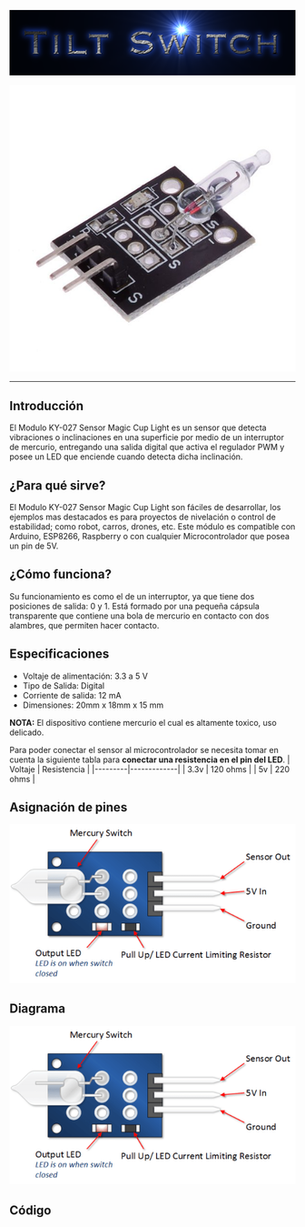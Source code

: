 ![](Titulo.png)

![](logo.jpg)
___
## Introducción
El Modulo KY-027 Sensor Magic Cup Light es un sensor que detecta vibraciones o inclinaciones en una superficie por medio de un interruptor de mercurio, entregando una salida digital que activa el regulador PWM y posee un LED que enciende cuando detecta dicha inclinación.

## ¿Para qué sirve?
El Modulo KY-027 Sensor Magic Cup Light son fáciles de desarrollar, los ejemplos mas destacados es para proyectos de nivelación o control de estabilidad; como robot, carros, drones, etc. Este módulo es compatible con Arduino, ESP8266, Raspberry o con cualquier Microcontrolador que posea un pin de 5V.

## ¿Cómo funciona?
Su funcionamiento es como el de un interruptor, ya que tiene dos posiciones de salida: 0 y 1. Está formado por una pequeña cápsula transparente que contiene una bola de mercurio en contacto con dos alambres, que permiten hacer contacto.

## Especificaciones
- Voltaje de alimentación: 3.3 a 5 V
- Tipo de Salida: Digital
- Corriente de salida: 12 mA
- Dimensiones: 20mm x 18mm x 15 mm

**NOTA:** El dispositivo contiene mercurio el cual es altamente toxico, uso delicado.

Para poder conectar el sensor al microcontrolador se necesita tomar en cuenta la siguiente tabla para **conectar una resistencia en el pin del LED**.
| Voltaje | Resistencia |
|---------|-------------|
| 3.3v    | 120 ohms    |
| 5v      | 220 ohms    |

## Asignación de pines
![](pines.png)

## Diagrama
![](pines.png)

## Código
